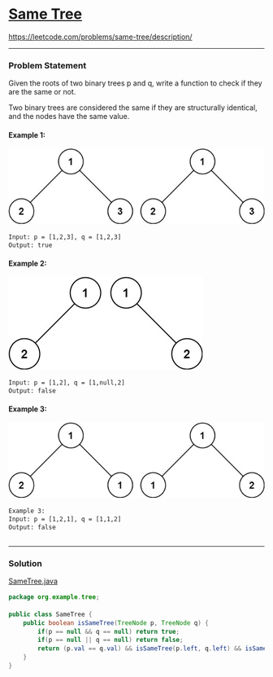 # [Same Tree](https://leetcode.com/problems/same-tree/description/)
https://leetcode.com/problems/same-tree/description/
<hr />

### Problem Statement
Given the roots of two binary trees p and q, write a function to check if they are the same or not.

Two binary trees are considered the same if they are structurally identical, and the nodes have the same value.


#### Example 1:
![image info](./same-tree-ex1.jpg)
```
Input: p = [1,2,3], q = [1,2,3]
Output: true

```
#### Example 2:
![image info](./same-tree-ex2.jpg)
```
Input: p = [1,2], q = [1,null,2]
Output: false

```
#### Example 3:
![image info](./same-tree-ex3.jpg)
```
Example 3:
Input: p = [1,2,1], q = [1,1,2]
Output: false
 
```

<hr />

### Solution

[SameTree.java](../../src/main/java/org/example/tree/SameTree.java)

```java
package org.example.tree;

public class SameTree {
    public boolean isSameTree(TreeNode p, TreeNode q) {
        if(p == null && q == null) return true;
        if(p == null || q == null) return false;
        return (p.val == q.val) && isSameTree(p.left, q.left) && isSameTree(p.right, q.right);
    }
}

```